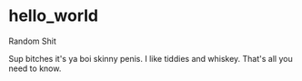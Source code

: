 # hello_world
Random Shit

Sup bitches it's ya boi skinny penis. I like tiddies and whiskey. That's all you need to know. 
